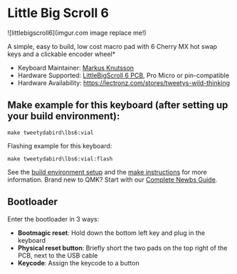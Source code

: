 # Little Big Scroll 6

![littlebigscroll6](imgur.com image replace me!)

A simple, easy to build, low cost macro pad with 6 Cherry MX hot swap keys and a clickable encoder wheel*


* Keyboard Maintainer: [Markus Knutsson](https://github.com/TweetyDaBird)
* Hardware Supported: [LittleBigScroll 6 PCB](https://github.com/TweetyDaBird/Little-Big-Scroll), Pro Micro or pin-compatible
* Hardware Availability: https://lectronz.com/stores/tweetys-wild-thinking

## Make example for this keyboard (after setting up your build environment):

    make tweetydabird\lbs6:vial

Flashing example for this keyboard:

    make tweetydabird\lbs6:vial:flash

See the [build environment setup](https://docs.qmk.fm/#/getting_started_build_tools) and the [make instructions](https://docs.qmk.fm/#/getting_started_make_guide) for more information. Brand new to QMK? Start with our [Complete Newbs Guide](https://docs.qmk.fm/#/newbs).

## Bootloader

Enter the bootloader in 3 ways:

* **Bootmagic reset**: Hold down the bottom left key and plug in the keyboard
* **Physical reset button**: Briefly short the two pads on the top right of the PCB, next to the USB cable
* **Keycode**: Assign the keycode to a button
